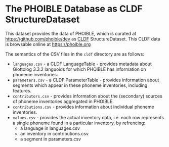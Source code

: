 # The PHOIBLE Database as CLDF StructureDataset

This dataset provides the data of PHOIBLE, which is curated at
https://github.com/phoible/dev
as [CLDF](https://cldf.clld.org) StructureDataset. This CLDF data is
browsable online at https://phoible.org

The semantics of the CSV files in the `cldf` directory are as follows:

- `languages.csv` - a CLDF LanguageTable - provides metadata about Glottolog 3.3.2
  languoids for which PHOIBLE has information on phoneme inventories.
- `parameters.csv` - a CLDF ParameterTable - provides information about segments
  which appear in these phoneme inventories, including features.
- `contributors.csv` - provides information about the (secondary) sources of 
  phoneme inventories aggregated in PHOIBLE.
- `contributions.csv` - provides information about individual phoneme inventories.
- `values.csv` - provides the actual inventory data, i.e. each row represents a
  single phoneme found in a particular inventory, by refrencing:
  - a language in languages.csv
  - an inventory in contributions.csv
  - a segment in parameters.csv

